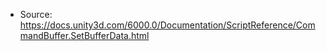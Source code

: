 * Source: https://docs.unity3d.com/6000.0/Documentation/ScriptReference/CommandBuffer.SetBufferData.html



